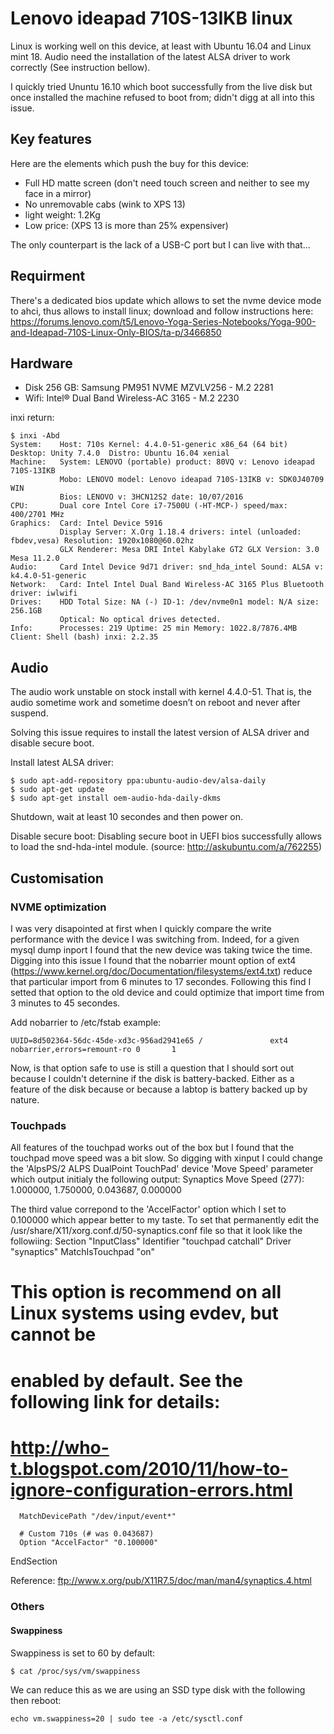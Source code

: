 # Lenovo ideapad 710S-13IKB linux

Linux is working well on this device, at least with Ubuntu 16.04 and Linux mint 18. Audio need the installation of the latest ALSA driver to work correctly (See instruction bellow).

I quickly tried Ununtu 16.10 which boot successfully from the live disk but once installed the machine refused to boot from; didn't digg at all into this issue.

## Key features
Here are the elements which push the buy for this device:
- Full HD matte screen (don't need touch screen and neither to see my face in a mirror)
- No unremovable cabs (wink to XPS 13)
- light weight: 1.2Kg
- Low price: (XPS 13 is more than 25% expensiver)

The only counterpart is the lack of a USB-C port but I can live with that...

## Requirment
There's a dedicated bios update which allows to set the nvme device mode to ahci, thus allows to install linux; download and follow instructions here: https://forums.lenovo.com/t5/Lenovo-Yoga-Series-Notebooks/Yoga-900-and-Ideapad-710S-Linux-Only-BIOS/ta-p/3466850

## Hardware
- Disk 256 GB: Samsung PM951 NVME MZVLV256 - M.2 2281
- Wifi: Intel® Dual Band Wireless-AC 3165 - M.2 2230

inxi return:
```
$ inxi -Abd
System:    Host: 710s Kernel: 4.4.0-51-generic x86_64 (64 bit) Desktop: Unity 7.4.0  Distro: Ubuntu 16.04 xenial
Machine:   System: LENOVO (portable) product: 80VQ v: Lenovo ideapad 710S-13IKB
           Mobo: LENOVO model: Lenovo ideapad 710S-13IKB v: SDK0J40709 WIN
           Bios: LENOVO v: 3HCN12S2 date: 10/07/2016
CPU:       Dual core Intel Core i7-7500U (-HT-MCP-) speed/max: 400/2701 MHz
Graphics:  Card: Intel Device 5916
           Display Server: X.Org 1.18.4 drivers: intel (unloaded: fbdev,vesa) Resolution: 1920x1080@60.02hz
           GLX Renderer: Mesa DRI Intel Kabylake GT2 GLX Version: 3.0 Mesa 11.2.0
Audio:     Card Intel Device 9d71 driver: snd_hda_intel Sound: ALSA v: k4.4.0-51-generic
Network:   Card: Intel Intel Dual Band Wireless-AC 3165 Plus Bluetooth driver: iwlwifi
Drives:    HDD Total Size: NA (-) ID-1: /dev/nvme0n1 model: N/A size: 256.1GB
           Optical: No optical drives detected.
Info:      Processes: 219 Uptime: 25 min Memory: 1022.8/7876.4MB Client: Shell (bash) inxi: 2.2.35
```

## Audio
The audio work unstable on stock install with kernel 4.4.0-51. That is, the audio sometime work and sometime doesn’t on reboot and never after suspend.

Solving this issue requires to install the latest version of ALSA driver and disable secure boot.

Install latest ALSA driver:
```
$ sudo apt-add-repository ppa:ubuntu-audio-dev/alsa-daily
$ sudo apt-get update
$ sudo apt-get install oem-audio-hda-daily-dkms
```
Shutdown, wait at least 10 secondes and then power on.

Disable secure boot:
Disabling secure boot in UEFI bios successfully allows to load the snd-hda-intel module.
(source: http://askubuntu.com/a/762255)

## Customisation

### NVME optimization
I was very disapointed at first when I quickly compare the write performance with the device I was switching from. Indeed, for a given mysql dump inport I found that the new device was taking twice the time.
Digging into this issue I found that the nobarrier mount option of ext4 (https://www.kernel.org/doc/Documentation/filesystems/ext4.txt) reduce that particular import from 6 minutes to 17 secondes. Following this find I setted that option to the old device and could optimize that import time from 3 minutes to 45 secondes.

Add nobarrier to /etc/fstab example:
```
UUID=8d502364-56dc-45de-xd3c-956ad2941e65 /               ext4    nobarrier,errors=remount-ro 0       1
```

Now, is that option safe to use is still a question that I should sort out because I couldn't deternine if the disk is battery-backed. Either as a feature of the disk because or because a labtop is battery backed up by nature.

### Touchpads
All features of the touchpad works out of the box but I found that the touchpad move speed was a bit slow. So digging with xinput I could change the 'AlpsPS/2 ALPS DualPoint TouchPad' device 'Move Speed' parameter which output initialy the following output:
Synaptics Move Speed (277): 1.000000, 1.750000, 0.043687, 0.000000

The third value correpond to the 'AccelFactor' option which I set to 0.100000 which appear better to my taste. To set that permanently edit the /usr/share/X11/xorg.conf.d/50-synaptics.conf file so that it look like the followiing:
Section "InputClass"
        Identifier "touchpad catchall"
        Driver "synaptics"
        MatchIsTouchpad "on"
# This option is recommend on all Linux systems using evdev, but cannot be
# enabled by default. See the following link for details:
# http://who-t.blogspot.com/2010/11/how-to-ignore-configuration-errors.html
      MatchDevicePath "/dev/input/event*"

      # Custom 710s (# was 0.043687)
      Option "AccelFactor" "0.100000"
EndSection

Reference: ftp://www.x.org/pub/X11R7.5/doc/man/man4/synaptics.4.html

### Others

#### Swappiness
Swappiness is set to 60 by default:
```
$ cat /proc/sys/vm/swappiness
```

We can reduce this as we are using an SSD type disk with the following then reboot:
```
echo vm.swappiness=20 | sudo tee -a /etc/sysctl.conf
```
